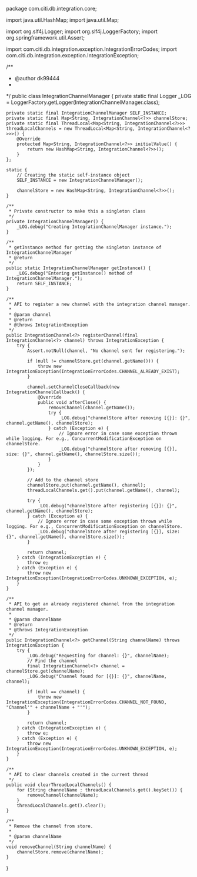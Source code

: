 package com.citi.db.integration.core;

import java.util.HashMap;
import java.util.Map;

import org.slf4j.Logger;
import org.slf4j.LoggerFactory;
import org.springframework.util.Assert;

import com.citi.db.integration.exception.IntegrationErrorCodes;
import com.citi.db.integration.exception.IntegrationException;

/**
 * @author dk99444
 *
 */
public class IntegrationChannelManager {
	private static final Logger _LOG = LoggerFactory.getLogger(IntegrationChannelManager.class);

	private static final IntegrationChannelManager SELF_INSTANCE;
	private static final Map<String, IntegrationChannel<?>> channelStore;
	private static final ThreadLocal<Map<String, IntegrationChannel<?>>> threadLocalChannels = new ThreadLocal<Map<String, IntegrationChannel<?>>>() {
		@Override
		protected Map<String, IntegrationChannel<?>> initialValue() {
			return new HashMap<String, IntegrationChannel<?>>();
		}
	};

	static {
		// Creating the static self-instance object
		SELF_INSTANCE = new IntegrationChannelManager();

		channelStore = new HashMap<String, IntegrationChannel<?>>();
	}

	/**
	 * Private constructor to make this a singleton class 
	 */
	private IntegrationChannelManager() {
		_LOG.debug("Creating IntegrationChannelManager instance.");
	}

	/**
	 * getInstance method for getting the singleton instance of IntegrationChannelManager
	 * @return
	 */
	public static IntegrationChannelManager getInstance() {
		_LOG.debug("Entering getInstance() method of IntegrationChannelManager.");
		return SELF_INSTANCE;
	}

	/**
	 * API to register a new channel with the integration channel manager.
	 * 
	 * @param channel
	 * @return
	 * @throws IntegrationException
	 */
	public IntegrationChannel<?> registerChannel(final IntegrationChannel<?> channel) throws IntegrationException {
		try {
			Assert.notNull(channel, "No channel sent for registering.");

			if (null != channelStore.get(channel.getName())) {
				throw new IntegrationException(IntegrationErrorCodes.CHANNEL_ALREADY_EXIST);
			}

			channel.setChannelCloseCallback(new IntegrationChannelCallback() {
				@Override
				public void afterClose() {
					removeChannel(channel.getName());
					try {
						_LOG.debug("channelStore after removing [{}]: {}", channel.getName(), channelStore);
					} catch (Exception e) {
						// Ignore error in case some exception thrown while logging. For e.g., ConcurrentModificationException on channelStore.
						_LOG.debug("channelStore after removing [{}], size: {}", channel.getName(), channelStore.size());
					}
				}
			});

			// Add to the channel store
			channelStore.put(channel.getName(), channel);
			threadLocalChannels.get().put(channel.getName(), channel);

			try {
				_LOG.debug("channelStore after registering [{}]: {}", channel.getName(), channelStore);
			} catch (Exception e) {
				// Ignore error in case some exception thrown while logging. For e.g., ConcurrentModificationException on channelStore.
				_LOG.debug("channelStore after registering [{}], size: {}", channel.getName(), channelStore.size());
			}

			return channel;
		} catch (IntegrationException e) {
			throw e;
		} catch (Exception e) {
			throw new IntegrationException(IntegrationErrorCodes.UNKNOWN_EXCEPTION, e);
		}
	}

	/**
	 * API to get an already registered channel from the integration channel manager.
	 * 
	 * @param channelName
	 * @return
	 * @throws IntegrationException
	 */
	public IntegrationChannel<?> getChannel(String channelName) throws IntegrationException {
		try {
			_LOG.debug("Requesting for channel: {}", channelName);
			// Find the channel
			final IntegrationChannel<?> channel = channelStore.get(channelName);
			_LOG.debug("Channel found for [{}]: {}", channelName, channel);

			if (null == channel) {
				throw new IntegrationException(IntegrationErrorCodes.CHANNEL_NOT_FOUND, "Channel'" + channelName + "'");
			}

			return channel;
		} catch (IntegrationException e) {
			throw e;
		} catch (Exception e) {
			throw new IntegrationException(IntegrationErrorCodes.UNKNOWN_EXCEPTION, e);
		}
	}

	/**
	 * API to clear channels created in the current thread
	 */
	public void clearThreadLocalChannels() {
		for (String channelName : threadLocalChannels.get().keySet()) {
			removeChannel(channelName);
		}
		threadLocalChannels.get().clear();
	}

	/**
	 * Remove the channel from store.
	 * 
	 * @param channelName
	 */
	void removeChannel(String channelName) {
		channelStore.remove(channelName);
	}
}
